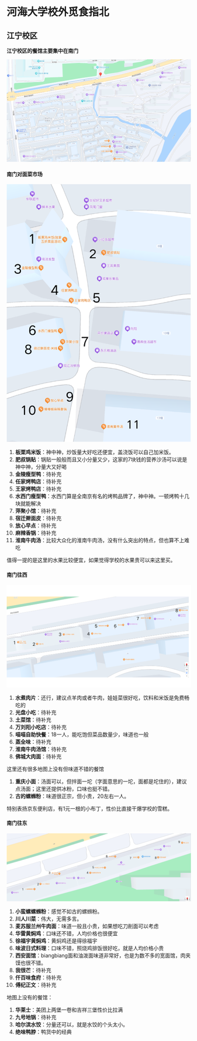 # 河海大学校外觅食指北

## 江宁校区

**江宁校区的餐馆主要集中在南门**

![南门概览](image/推荐的餐馆/整个南门.png)

#### 南门对面菜市场

![南门对面菜市场](image/推荐的餐馆/南门对面菜市场.png)

1. **板栗鸡米饭**：神中神，炒饭量大好吃还便宜，盖浇饭可以自己加米饭。
2. **肥叔锅贴**：锅贴一般般而且又小分量又少，这家的7块钱的营养沙汤可以说是神中神，分量大又好喝
3. **金陵瘦型鸭**：待补充
4. **任家烤鸭店**：待补充
5. **王家烤鸭店**：待补充
6. **水西门瘦型鸭**：水西门算是全南京有名的烤鸭品牌了，神中神。一顿烤鸭十几块就能解决
7. **萍聚小馆**：待补充
8. **宿迁擀面皮**：待补充
9. **放心早点**：待补充
10. **麻辣香锅**：待补充
11. **淮南牛肉汤**：比较大众化的淮南牛肉汤，没有什么突出的特点，但也算不上难吃

值得一提的是这里的水果比较便宜，如果觉得学校的水果贵可以来这里买。

#### 南门往西

![南门往西](image/推荐的餐馆/南门往西.png)

1. **水煮肉片**：还行，建议点羊肉或者牛肉，娃娃菜很好吃，饮料和米饭是免费畅吃的
2. **光盘小吃**：待补充
3. **土菜馆**：待补充
4. **万刘阳小吃店**：待补充
5. **喵喵自助快餐**：18一人，能吃饱但菜品数量少，味道也一般
6. **蒸全味**：待补充
7. **淮南牛肉汤馆**：待补充
8. **佛城大肉面**：待补充

这里还有很多地图上没有但味道不错的餐馆

1. **重庆小面**：汤面可以，但拌面一坨（字面意思的一坨，面都是坨住的），建议点汤面；这里还提供冰粉，口味也挺不错。
2. **古的螺蛳粉**：味道很正宗，但小贵，20左右一人。

特别表扬京东便利店，有1元一根的小布丁，性价比直接干爆学校的雪糕。

#### 南门往东

![南门往东](image/推荐的餐馆/南门往东.png)

1. **小蛮螺螺蛳粉**：感觉不如古的螺蛳粉。
2. **川人川菜**：伟大，无需多言。
3. **麦苏服兰州牛肉面**：味道一般且小贵，如果想吃刀削面可以考虑
4. **华雷黄焖鸡**：口味还不错，人均价格也很便宜
5. **徐福宇黄焖鸡**：黄焖鸡还是得徐福宇
6. **味波日式料理**：口味不错，照烧鸡排饭很好吃，就是人均价格小贵
7. **西安面馆**：biangbiang面和油泼面味道非常好，也是为数不多的宽面馆，肉夹馍也很不错。
8. **我很芒**：待补充
9. **仟百味食府**：待补充
10. **傅纪正文**：待补充


地图上没有的餐馆：

1. **华莱士**：美团上两堡一卷和吉祥三堡性价比拉满
2. **九号地锅**：待补充
3. **哈尔滨水饺**：分量还可以，就是水饺的个头太小。
4. **绝味鸭脖**：鸭货中的经典
